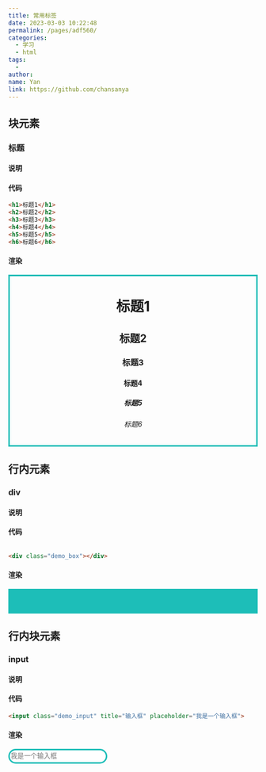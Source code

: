 ```yaml
---
title: 常用标签
date: 2023-03-03 10:22:48
permalink: /pages/adf560/
categories:
  - 学习
  - html
tags:
  -
author:
name: Yan
link: https://github.com/chansanya
---
```


<style rel="stylesheet">

.box { 
  border: 3px solid  rgba(29,190,184);
}

.text_center{
  text-align: center;
}

.demo_box{
    height: 50px;
    background-color: rgba(29,190,184);
}

.demo_box div{
  border: 3px solid  rgba(29,190,184);
}

.demo_input {
    border-radius: 15px;
    border: 3px solid  rgba(29,190,184);
    width: 200px;
    height: 30px;
}

</style>

## 块元素

### 标题

#### 说明

#### 代码

```html
<h1>标题1</h1>
<h2>标题2</h2>
<h3>标题3</h3>
<h4>标题4</h4>
<h5>标题5</h5>
<h6>标题6</h6>
```

#### 渲染

<div class="box text_center" >
<h1>标题1</h1>
<h2>标题2</h2>
<h3>标题3</h3>
<h4>标题4</h4>
<h5>标题5</h5>
<h6>标题6</h6>
</div>

## 行内元素

### div

#### 说明

#### 代码

```html

<div class="demo_box"></div>
```

#### 渲染

<div class="demo_box"></div>

## 行内块元素

### input

#### 说明

#### 代码

```html
<input class="demo_input" title="输入框" placeholder="我是一个输入框">
```

#### 渲染

<input class="demo_input" title="输入框" placeholder="我是一个输入框">